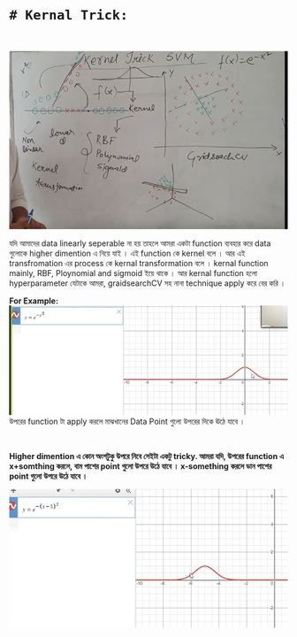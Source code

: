 
<br>

# `# Kernal Trick:`

<br>

![image](img/img12.png)

যদি আমাদের data linearly seperable না হয় তাহলে আমরা একটা function ব্যবহার করে data গুলোকে higher dimention এ নিয়ে যাই । এই function কে kernel বলে । আর এই transfromation এর process কে kernal transformation বলে । kernal function mainly, RBF, Ploynomial and sigmoid ইয়ে থাকে । আর kernal function হলো hyperparameter যেটাকে আমরা, graidsearchCV সহ নানা technique apply করে বের করি । 


**For Example:** <br>
![image](img/img13.png)
উপরের function টা apply করলে মাঝখানের Data Point গুলো উপরের দিকে ঊঠে যাবে । 


<br>

**Higher dimention এ কোন অংশটুকু উপরে নিবে সেইটা একটু tricky. আমরা যদি, উপরের function এ x+somthing করলে, বাম পাশের point গুলো  উপরে উঠে যাবে । x-something করলে ডান পাশের point গুলো উপরে উঠে যাবে ।**

![image](img/img14.png)

